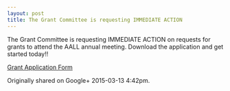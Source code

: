 ```yaml
---
layout: post
title: The Grant Committee is requesting IMMEDIATE ACTION
---
```


The Grant Committee is requesting IMMEDIATE ACTION on requests for grants to attend the AALL annual meeting. Download the application and get started today!!

[Grant Application Form](chapters.aallnet.org/westpac/forms/2015WestPacAALLGrantApplicationForm.docx)

Originally shared on Google+ 2015-03-13 4:42pm.
